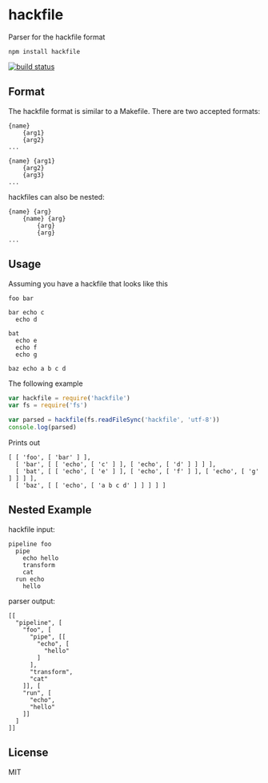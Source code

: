 # hackfile

Parser for the hackfile format

```
npm install hackfile
```

[![build status](http://img.shields.io/travis/mafintosh/hackfile.svg?style=flat)](http://travis-ci.org/mafintosh/hackfile)

## Format

The hackfile format is similar to a Makefile.  There are two accepted formats:

```
{name}
    {arg1}
    {arg2}
...
```

```
{name} {arg1}
    {arg2}
    {arg3}
...
```

hackfiles can also be nested:

```
{name} {arg}
    {name} {arg}
        {arg}
        {arg}
...
```

## Usage

Assuming you have a hackfile that looks like this

```
foo bar

bar echo c
  echo d

bat
  echo e
  echo f
  echo g

baz echo a b c d
```

The following example

``` js
var hackfile = require('hackfile')
var fs = require('fs')

var parsed = hackfile(fs.readFileSync('hackfile', 'utf-8'))
console.log(parsed)
```

Prints out

```
[ [ 'foo', [ 'bar' ] ], 
  [ 'bar', [ [ 'echo', [ 'c' ] ], [ 'echo', [ 'd' ] ] ] ],
  [ 'bat', [ [ 'echo', [ 'e' ] ], [ 'echo', [ 'f' ] ], [ 'echo', [ 'g' ] ] ] ],
  [ 'baz', [ [ 'echo', [ 'a b c d' ] ] ] ] ]
```

## Nested Example

hackfile input:

```
pipeline foo
  pipe
    echo hello
    transform
    cat
  run echo
    hello
```

parser output:

```
[[
  "pipeline", [
    "foo", [
      "pipe", [[
        "echo", [
          "hello"
        ]
      ],
      "transform",
      "cat"
    ]], [
    "run", [
      "echo",
      "hello"
    ]]
  ]
]]
```

## License

MIT
